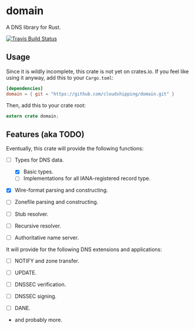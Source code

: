 # domain
A DNS library for Rust.

[![Travis Build Status](https://travis-ci.org/cloudshipping/domain.svg?branch=master)](https://travis-ci.org/cloudshipping/domain)

## Usage

Since it is wildly incomplete, this crate is not yet on crates.io. If you
feel like using it anyway, add this to your `Cargo.toml`:

```toml
[dependencies]
domain = { git = "https://github.com/cloudshipping/domain.git" }
```

Then, add this to your crate root:

```rust
extern crate domain;
```

## Features (aka TODO)

Eventually, this crate will provide the following functions:

* [ ] Types for DNS data.
    
    * [X] Basic types.
    * [ ] Implementations for all IANA-registered record type.

* [X] Wire-format parsing and constructing.

* [ ] Zonefile parsing and constructing.

* [ ] Stub resolver.

* [ ] Recursive resolver.

* [ ] Authoritative name server.

It will provide for the following DNS extensions and applications:

* [ ] NOTIFY and zone transfer.

* [ ] UPDATE.

* [ ] DNSSEC verification.

* [ ] DNSSEC signing.

* [ ] DANE.

* and probably more.

